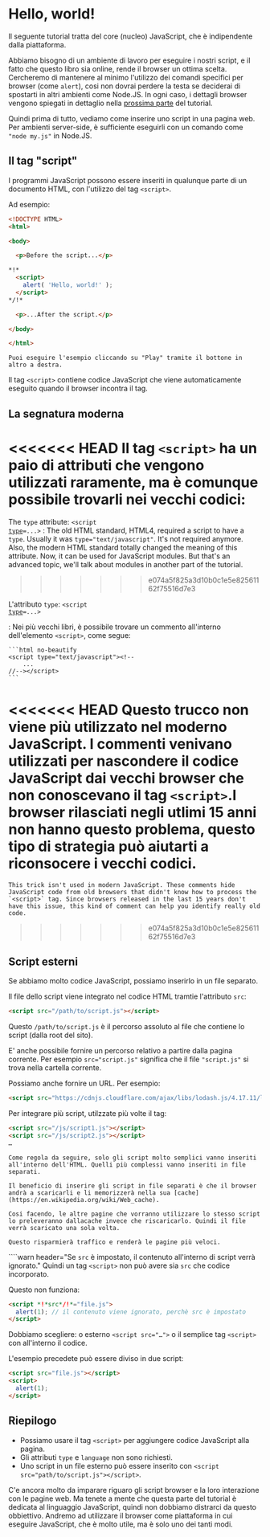 # Hello, world!

Il seguente tutorial tratta del core (nucleo) JavaScript, che è indipendente dalla piattaforma.

Abbiamo bisogno di un ambiente di lavoro per eseguire i nostri script, e il fatto che questo libro sia online, rende il browser un ottima scelta. Cercheremo di mantenere al minimo l'utilizzo dei comandi specifici per browser (come `alert`), cosi non dovrai perdere la testa se deciderai di spostarti in altri ambienti come Node.JS. In ogni caso, i dettagli browser vengono spiegati in dettaglio nella [prossima parte](/ui) del tutorial.

Quindi prima di tutto, vediamo come inserire uno script in una pagina web. Per ambienti server-side, è sufficiente eseguirli con un comando come `"node my.js"` in Node.JS.

## Il tag "script"

I programmi JavaScript possono essere inseriti in qualunque parte di un documento HTML, con l'utilizzo del tag `<script>`.

Ad esempio:

```html run height=100
<!DOCTYPE HTML>
<html>

<body>

  <p>Before the script...</p>

*!*
  <script>
    alert( 'Hello, world!' );
  </script>
*/!*

  <p>...After the script.</p>

</body>

</html>
```

```online
Puoi eseguire l'esempio cliccando su "Play" tramite il bottone in altro a destra.
```

Il tag `<script>` contiene codice JavaScript che viene automaticamente eseguito quando il browser incontra il tag.

## La segnatura moderna

<<<<<<< HEAD
Il tag `<script>` ha un paio di attributi che vengono utilizzati raramente, ma è comunque possibile trovarli nei vecchi codici:
=======
The `type` attribute: <code>&lt;script <u>type</u>=...&gt;</code>
: The old HTML standard, HTML4, required a script to have a `type`. Usually it was `type="text/javascript"`. It's not required anymore. Also, the modern HTML standard totally changed the meaning of this attribute. Now, it can be used for JavaScript modules. But that's an advanced topic, we'll talk about modules in another part of the tutorial.
>>>>>>> e074a5f825a3d10b0c1e5e82561162f75516d7e3

 L'attributo `type`: <code>&lt;script <u>type</u>=...&gt;</code>

: Nei più vecchi libri, è possibile trovare un commento all'interno dell'elemento `<script>`, come segue:

    ```html no-beautify
    <script type="text/javascript"><!--
        ...
    //--></script>
    ```

<<<<<<< HEAD
    Questo trucco non viene più utilizzato nel moderno JavaScript. I commenti venivano utilizzati per nascondere il codice JavaScript dai vecchi browser che non conoscevano il tag `<script>`.I browser rilasciati negli utlimi 15 anni non hanno questo problema, questo tipo di strategia può aiutarti a riconsocere i vecchi codici.
=======
    This trick isn't used in modern JavaScript. These comments hide JavaScript code from old browsers that didn't know how to process the `<script>` tag. Since browsers released in the last 15 years don't have this issue, this kind of comment can help you identify really old code.
>>>>>>> e074a5f825a3d10b0c1e5e82561162f75516d7e3

## Script esterni

Se abbiamo molto codice JavaScript, possiamo inserirlo in un file separato.

Il file dello script viene integrato nel codice HTML tramtie l'attributo `src`:

```html
<script src="/path/to/script.js"></script>
```

Questo `/path/to/script.js` è il percorso assoluto al file che contiene lo script (dalla root del sito).

E' anche possibile fornire un percorso relativo a partire dalla pagina corrente. Per esempio `src="script.js"` significa che il file `"script.js"` si trova nella cartella corrente.

Possiamo anche fornire un URL. Per esempio:

```html
<script src="https://cdnjs.cloudflare.com/ajax/libs/lodash.js/4.17.11/lodash.js"></script>
```

Per integrare più script, utilzzate più volte il tag:

```html
<script src="/js/script1.js"></script>
<script src="/js/script2.js"></script>
…
```

```smart
Come regola da seguire, solo gli script molto semplici vanno inseriti all'interno dell'HTML. Quelli più complessi vanno inseriti in file separati.

Il beneficio di inserire gli script in file separati è che il browser andrà a scaricarli e li memorizzerà nella sua [cache](https://en.wikipedia.org/wiki/Web_cache).

Cosi facendo, le altre pagine che vorranno utilizzare lo stesso script lo preleveranno dallacache invece che riscaricarlo. Quindi il file verrà scaricato una sola volta.

Questo risparmierà traffico e renderà le pagine più veloci.
```

````warn header="Se `src` è impostato, il contenuto all'interno di script verrà ignorato."
Quindi un tag `<script>` non può avere sia `src` che codice incorporato.

Questo non funziona:

```html
<script *!*src*/!*="file.js">
  alert(1); // il contenuto viene ignorato, perchè src è impostato
</script>
```

Dobbiamo scegliere: o esterno `<script src="…">` o il semplice tag `<script>` con all'interno il codice.

L'esempio precedete può essere diviso in due script:

```html
<script src="file.js"></script>
<script>
  alert(1);
</script>
```

## Riepilogo

- Possiamo usare il tag `<script>` per aggiungere codice JavaScript alla pagina.
- Gli attributi `type` e `language` non sono richiesti.
- Uno script in un file esterno può essere inserito con `<script src="path/to/script.js"></script>`.

C'e ancora molto da imparare riguaro gli script browser e la loro interazione con le pagine web. Ma tenete a mente che questa parte del tutorial è dedicata al linguaggio JavaScript, quindi non dobbiamo distrarci da questo obbiettivo. Andremo ad utilizzare il browser come piattaforma in cui eseguire JavaScript, che è molto utile, ma è solo uno dei tanti modi. 
